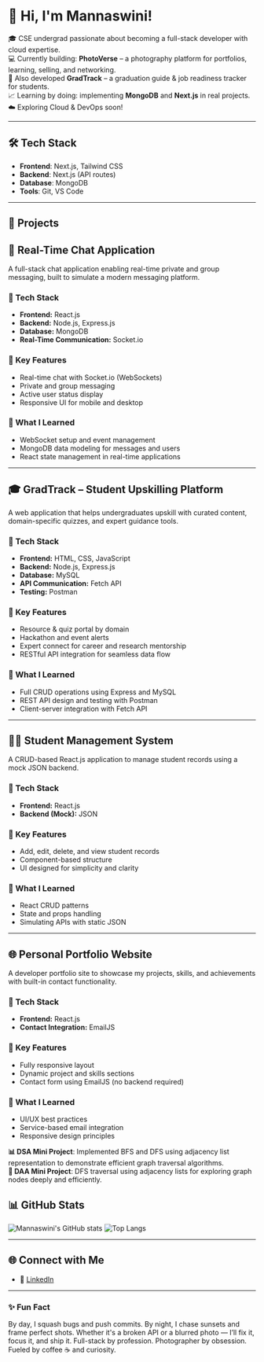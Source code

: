 # 👋 Hi, I'm Mannaswini!

🎓 CSE undergrad passionate about becoming a full-stack developer with cloud expertise.  
💻 Currently building:
   **PhotoVerse** – a photography platform for portfolios, learning, selling, and networking.  
🧠 Also developed **GradTrack** – a graduation guide & job readiness tracker for students.  
📈 Learning by doing: implementing **MongoDB** and **Next.js** in real projects.  
☁️ Exploring Cloud & DevOps soon!

---

## 🛠 Tech Stack
- **Frontend**: Next.js, Tailwind CSS  
- **Backend**: Next.js (API routes)  
- **Database**: MongoDB  
- **Tools**: Git, VS Code  

---

## 📂 Projects

## 💬 Real-Time Chat Application

A full-stack chat application enabling real-time private and group messaging, built to simulate a modern messaging platform.

### 🔧 Tech Stack
- **Frontend:** React.js
- **Backend:** Node.js, Express.js
- **Database:** MongoDB
- **Real-Time Communication:** Socket.io

### 🌟 Key Features
- Real-time chat with Socket.io (WebSockets)
- Private and group messaging
- Active user status display
- Responsive UI for mobile and desktop

### 🧠 What I Learned
- WebSocket setup and event management
- MongoDB data modeling for messages and users
- React state management in real-time applications

---

## 🎓 GradTrack – Student Upskilling Platform

A web application that helps undergraduates upskill with curated content, domain-specific quizzes, and expert guidance tools.

### 🔧 Tech Stack
- **Frontend:** HTML, CSS, JavaScript
- **Backend:** Node.js, Express.js
- **Database:** MySQL
- **API Communication:** Fetch API
- **Testing:** Postman

### 🌟 Key Features
- Resource & quiz portal by domain
- Hackathon and event alerts
- Expert connect for career and research mentorship
- RESTful API integration for seamless data flow

### 🧠 What I Learned
- Full CRUD operations using Express and MySQL
- REST API design and testing with Postman
- Client-server integration with Fetch API

---

## 🧑‍🎓 Student Management System

A CRUD-based React.js application to manage student records using a mock JSON backend.

### 🔧 Tech Stack
- **Frontend:** React.js
- **Backend (Mock):** JSON

### 🌟 Key Features
- Add, edit, delete, and view student records
- Component-based structure
- UI designed for simplicity and clarity

### 🧠 What I Learned
- React CRUD patterns
- State and props handling
- Simulating APIs with static JSON

---

## 🌐 Personal Portfolio Website

A developer portfolio site to showcase my projects, skills, and achievements with built-in contact functionality.

### 🔧 Tech Stack
- **Frontend:** React.js
- **Contact Integration:** EmailJS

### 🌟 Key Features
- Fully responsive layout
- Dynamic project and skills sections
- Contact form using EmailJS (no backend required)

### 🧠 What I Learned
- UI/UX best practices
- Service-based email integration
- Responsive design principles


**📊 DSA Mini Project**: Implemented BFS and DFS using adjacency list representation to demonstrate efficient graph traversal algorithms.  
**🧠 DAA Mini Project**: DFS traversal using adjacency lists for exploring graph nodes deeply and efficiently.



## 📊 GitHub Stats

![Mannaswini's GitHub stats](https://github-readme-stats.vercel.app/api?username=imannaswini&show_icons=true&theme=github_dark)
![Top Langs](https://github-readme-stats.vercel.app/api/top-langs/?username=imannaswini&layout=compact&theme=github_dark)

---

## 🌐 Connect with Me
- 💼 [LinkedIn](https://www.linkedin.com/in/mannaswini-p-a-4b4343291?utm_source=share&utm_campaign=share_via&utm_content=profile&utm_medium=android_app)

---

### ✨ Fun Fact
By day, I squash bugs and push commits. By night, I chase sunsets and frame perfect shots. Whether it's a broken API or a blurred photo — I’ll fix it, focus it, and ship it.
Full-stack by profession. Photographer by obsession. Fueled by coffee ☕ and curiosity.

